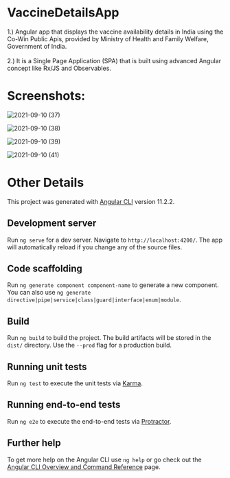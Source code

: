 # VaccineDetailsApp

1.) Angular app that displays the vaccine availability details in India using the Co-Win Public Apis, provided by Ministry of Health and Family Welfare, Government of India.<br/><br/>
2.) It is a Single Page Application (SPA) that is built using advanced Angular concept like Rx/JS and Observables.

# Screenshots:
![2021-09-10 (37)](https://user-images.githubusercontent.com/69116292/132852423-72a3aae7-ae14-4c72-b68e-d50b7988e425.png)

![2021-09-10 (38)](https://user-images.githubusercontent.com/69116292/132852437-f6f494a4-a6ff-41df-b75b-be341d01f094.png)

![2021-09-10 (39)](https://user-images.githubusercontent.com/69116292/132852440-191ba43b-998e-417d-acd4-f23be73dc043.png)

![2021-09-10 (41)](https://user-images.githubusercontent.com/69116292/132852453-1e746e66-d9de-4efa-8566-f9a34e2ca6a4.png)

# Other Details

This project was generated with [Angular CLI](https://github.com/angular/angular-cli) version 11.2.2.

## Development server

Run `ng serve` for a dev server. Navigate to `http://localhost:4200/`. The app will automatically reload if you change any of the source files.

## Code scaffolding

Run `ng generate component component-name` to generate a new component. You can also use `ng generate directive|pipe|service|class|guard|interface|enum|module`.

## Build

Run `ng build` to build the project. The build artifacts will be stored in the `dist/` directory. Use the `--prod` flag for a production build.

## Running unit tests

Run `ng test` to execute the unit tests via [Karma](https://karma-runner.github.io).

## Running end-to-end tests

Run `ng e2e` to execute the end-to-end tests via [Protractor](http://www.protractortest.org/).

## Further help

To get more help on the Angular CLI use `ng help` or go check out the [Angular CLI Overview and Command Reference](https://angular.io/cli) page.
